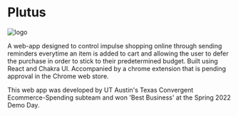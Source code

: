 # Plutus 

![logo](https://user-images.githubusercontent.com/47898706/172094127-ad8136c4-f4db-4e05-8f51-1bb8a9c3a20c.png)

A web-app designed to control impulse shopping online through sending reminders everytime an item is added to cart and allowing the user to defer the purchase in order to stick to their predetermined budget. Built using React and Chakra UI. Accompanied by a chrome extension that is pending approval in the Chrome web store. 

This web app was developed by  UT Austin's Texas Convergent Ecommerce-Spending subteam and won 'Best Business' at the Spring 2022 Demo Day. 
